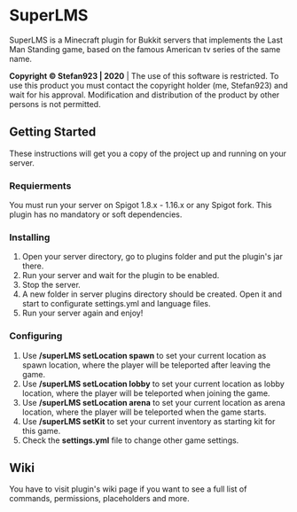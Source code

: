 # SuperLMS

SuperLMS is a Minecraft plugin for Bukkit servers that implements the Last Man Standing game, based on the famous American tv series of the same name. 

**Copyright © Stefan923 \| 2020** \| The use of this software is restricted. To use this product you must contact the copyright holder (me, Stefan923) and wait for his approval. Modification and distribution of the product by other persons is not permitted.

## Getting Started

These instructions will get you a copy of the project up and running on your server.

### Requierments

You must run your server on Spigot 1.8.x - 1.16.x or any Spigot fork.
This plugin has no mandatory or soft dependencies.

### Installing

1. Open your server directory, go to plugins folder and put the plugin's jar there.
2. Run your server and wait for the plugin to be enabled.
3. Stop the server.
4. A new folder in server plugins directory should be created. Open it and start to configurate settings.yml and language files.
5. Run your server again and enjoy!

### Configuring

1. Use **/superLMS setLocation spawn** to set your current location as spawn location, where the player will be teleported after leaving the game.
2. Use **/superLMS setLocation lobby** to set your current location as lobby location, where the player will be teleported when joining the game.
3. Use **/superLMS setLocation arena** to set your current location as arena location, where the player will be teleported when the game starts.
4. Use **/superLMS setKit** to set your current inventory as starting kit for this game.
5. Check the **settings.yml** file to change other game settings.

## Wiki

You have to visit plugin's wiki page if you want to see a full list of commands, permissions, placeholders and more.
